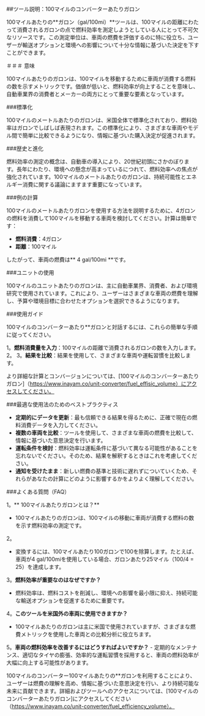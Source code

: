 ##ツール説明：100マイルのコンバーターあたりガロン

100マイルあたりの**ガロン（gal/100mi）**ツールは、100マイルの距離にわたって消費されるガロンの点で燃料効率を測定しようとしている人にとって不可欠なリソースです。この測定単位は、車両の燃費を評価するのに特に役立ち、ユーザーが輸送オプションと環境への影響について十分な情報に基づいた決定を下すことができます。

＃＃＃ 意味

100マイルあたりのガロンは、100マイルを移動するために車両が消費する燃料の数を示すメトリックです。価値が低いと、燃料効率が向上することを意味し、自動車業界の消費者とメーカーの両方にとって重要な要素となっています。

###標準化

100マイルのメートルあたりのガロンは、米国全体で標準化されており、燃料効率はガロンでしばしば表現されます。この標準化により、さまざまな車両やモデル間で簡単に比較できるようになり、情報に基づいた購入決定が促進されます。

###歴史と進化

燃料効率の測定の概念は、自動車の導入により、20世紀初頭にさかのぼります。長年にわたり、環境への懸念が高まっているにつれて、燃料効率への焦点が強化されています。100マイルのメートルあたりのガロンは、持続可能性とエネルギー消費に関する議論にますます重要になっています。

###例の計算

100マイルのメートルあたりガロンを使用する方法を説明するために、4ガロンの燃料を消費して100マイルを移動する車両を検討してください。計算は簡単です：

-  **燃料消費**：4ガロン
-  **距離**：100マイル

したがって、車両の燃費は** 4 gal/100mi **です。

###ユニットの使用

100マイルのユニットあたりのガロンは、主に自動車業界、消費者、および環境研究で使用されています。これにより、ユーザーはさまざまな車両の燃費を理解し、予算や環境目標に合わせたオプションを選択できるようになります。

###使用ガイド

100マイルのコンバーターあたり**ガロンと対話するには、これらの簡単な手順に従ってください。

1。**燃料消費量を入力**：100マイルの距離で消費されるガロンの数を入力します。
2。
3。**結果を比較**：結果を使用して、さまざまな車両や運転習慣を比較します。

より詳細な計算とコンバージョンについては、[100マイルのコンバーターあたりガロン]（https://www.inayam.co/unit-converter/fuel_effisic_volume）にアクセスしてください。

###最適な使用法のためのベストプラクティス

-  **定期的にデータを更新**：最も信頼できる結果を得るために、正確で現在の燃料消費データを入力してください。
-  **複数の車両を比較**：ツールを使用して、さまざまな車両の燃費を比較して、情報に基づいた意思決定を行います。
-  **運転条件を検討**：燃料効率は運転条件に基づいて異なる可能性があることを忘れないでください。そのため、結果を解釈するときはこれを考慮してください。
-  **通知を受けたまま**：新しい燃費の基準と技術に遅れずについていくため、それらがあなたの計算にどのように影響するかをよりよく理解してください。

###よくある質問（FAQ）

1。** 100マイルあたりガロンとは？**
-  100マイルあたりのガロンは、100マイルの移動に車両が消費する燃料の数を示す燃料効率の測定です。

2。
- 変換するには、100マイルあたり100ガロンで100を除算します。たとえば、車両が4 gal/100miを使用している場合、ガロンあたり25マイル（100/4 = 25）を達成します。

3。**燃料効率が重要なのはなぜですか？**
- 燃料効率は、燃料コストを削減し、環境への影響を最小限に抑え、持続可能な輸送オプションを促進するために重要です。

4。**このツールを米国外の車両に使用できますか？**
-  100マイルあたりのガロンは主に米国で使用されていますが、さまざまな燃費メトリックを使用した車両との比較分析に役立ちます。

5。**車両の燃料効率を改善するにはどうすればよいですか？** - 定期的なメンテナンス、適切なタイヤの膨張、効率的な運転習慣を採用すると、車両の燃料効率が大幅に向上する可能性があります。

100マイルのコンバーター100マイルあたりの**ガロンを利用することにより、ユーザーは燃費の理解を高め、情報に基づいた意思決定を行い、より持続可能な未来に貢献できます。詳細およびツールへのアクセスについては、[100マイルのコンバーターあたりガロン]にアクセスしてください（https://www.inayam.co/unit-converter/fuel_efficiency_volume）。